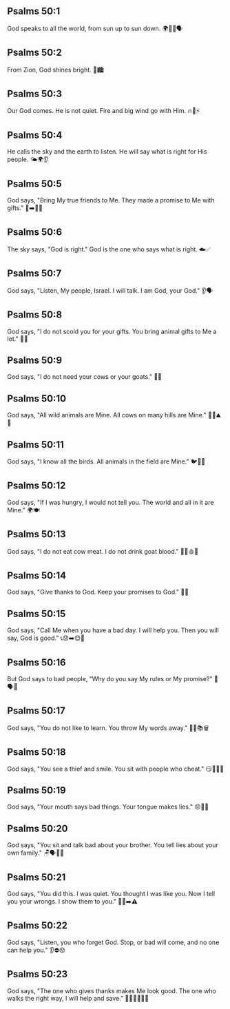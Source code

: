 ## Psalms 50:1
God speaks to all the world, from sun up to sun down. 🌍🌅🌇🗣️
## Psalms 50:2
From Zion, God shines bright. 🌟🏙️
## Psalms 50:3
Our God comes. He is not quiet. Fire and big wind go with Him. 🔥💨⚡️
## Psalms 50:4
He calls the sky and the earth to listen. He will say what is right for His people. 🌤️🌍👂
## Psalms 50:5
God says, "Bring My true friends to Me. They made a promise to Me with gifts." 👥➡️🙏🎁
## Psalms 50:6
The sky says, "God is right." God is the one who says what is right. ☁️✅
## Psalms 50:7
God says, "Listen, My people, Israel. I will talk. I am God, your God." 👂🗣️
## Psalms 50:8
God says, "I do not scold you for your gifts. You bring animal gifts to Me a lot." 🐑🎁
## Psalms 50:9
God says, "I do not need your cows or your goats." 🐄🐐
## Psalms 50:10
God says, "All wild animals are Mine. All cows on many hills are Mine." 🐗🦌⛰️🐄
## Psalms 50:11
God says, "I know all the birds. All animals in the field are Mine." 🐦🐇🌾
## Psalms 50:12
God says, "If I was hungry, I would not tell you. The world and all in it are Mine." 🌍🍽️
## Psalms 50:13
God says, "I do not eat cow meat. I do not drink goat blood." 🍖🚫🩸🚫
## Psalms 50:14
God says, "Give thanks to God. Keep your promises to God." 🙏💖
## Psalms 50:15
God says, "Call Me when you have a bad day. I will help you. Then you will say, God is good." 📞😟➡️😊🙌
## Psalms 50:16
But God says to bad people, "Why do you say My rules or My promise?" 🛑🗣️📖
## Psalms 50:17
God says, "You do not like to learn. You throw My words away." 🙅‍♂️📚🗑️
## Psalms 50:18
God says, "You see a thief and smile. You sit with people who cheat." 😏🦹‍♂️🤝
## Psalms 50:19
God says, "Your mouth says bad things. Your tongue makes lies." 😠👅❌
## Psalms 50:20
God says, "You sit and talk bad about your brother. You tell lies about your own family." 🪑🗣️👫❌
## Psalms 50:21
God says, "You did this. I was quiet. You thought I was like you. Now I tell you your wrongs. I show them to you." 👀🤫➡️⚠️
## Psalms 50:22
God says, "Listen, you who forget God. Stop, or bad will come, and no one can help you." 👂⛔️😟
## Psalms 50:23
God says, "The one who gives thanks makes Me look good. The one who walks the right way, I will help and save." 🙏✨🚶‍♂️✅🆘
